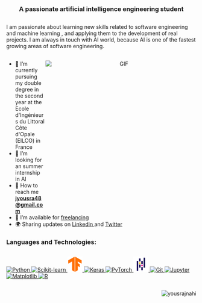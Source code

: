 
<h3 align="center">A passionate artificial intelligence engineering student </h3>


##
I am passionate about learning new skills related to software engineering and machine learning , and applying them to the development of real projects. I am always in touch with AI world, because AI is one of the fastest growing areas of software engineering.
##

<a target="_blank" align="center">
  <img align="right" top="400" height="400" width="400" alt="GIF" src="https://user-images.githubusercontent.com/77071173/215324426-6cad9a5e-e2bf-4181-a05f-dca73bc65ad3.png">
</a>

- 🔭 I’m currently pursuing my double degree in the second year at the Ecole d'Ingénieurs du Littoral Côte d'Opale (EILCO) in France
- 🤔 I’m looking for an summer internship in AI
- 📩 How to reach me **jyousra48@gmail.com**
- 🤝 I’m available for <a href="https://www.freelancer.com/u/yousrajnahi" target="blank"> freelancing </a>
- 🌍 Sharing updates on <a href="https://www.linkedin.com/in/yousra-jnahi-6672381a2/" target="blank"> Linkedin  </a> and <a href="https://twitter.com/YousraJnahi" target="blank">  Twitter  </a>

### **Languages and Technologies:**
##
<p float="left">
 <a href="https://www.python.org/">
<img alt="Python" src="https://cdn.jsdelivr.net/gh/devicons/devicon/icons/python/python-original.svg" width="40">
  </a>
 <a href="https://scikit-learn.org/">
<img alt="Scikit-learn" src="https://upload.wikimedia.org/wikipedia/commons/0/05/Scikit_learn_logo_small.svg" width="40">
  </a>
 <a href="https://www.tensorflow.org/">
<img alt="Tensoflow" src="https://raw.githubusercontent.com/devicons/devicon/master/icons/tensorflow/tensorflow-original.svg" width="40">
  </a>
 <a href="https://keras.io/">
<img alt="Keras" src="https://raw.githubusercontent.com/valohai/ml-logos/master/keras.svg" width="40">
  </a>
 <a href="https://pytorch.org/">
<img alt="PyTorch" src="https://upload.wikimedia.org/wikipedia/commons/1/10/PyTorch_logo_icon.svg" width="40">
  </a>
 <a href="https://pandas.pydata.org/">
<img alt="Pandas" src="https://raw.githubusercontent.com/devicons/devicon/master/icons/pandas/pandas-original.svg" width="40">
  </a>
 <a href="https://git-scm.com/">
<img alt="Git" src="https://upload.wikimedia.org/wikipedia/commons/3/3f/Git_icon.svg" width="40">
  </a>
 <a href="https://jupyter.org/">
<img alt="Jupyter" src="https://upload.wikimedia.org/wikipedia/commons/3/38/Jupyter_logo.svg" width="40">
 </a>
 <a href="https://matplotlib.org/">
<img alt="Matplotlib" src="https://upload.wikimedia.org/wikipedia/commons/8/84/Matplotlib_icon.svg" width="40">
 </a>
 <a href="https://www.r-project.org/">
<img alt="R" src="https://www.vectorlogo.zone/logos/r-project/r-project-official.svg" width="40">
 </a>
</p>

##
<p align="RIGHT"> <img src="https://komarev.com/ghpvc/?username=yousrajnahi&label=Profile%20views&color=0e75b6&style=flat" alt="yousrajnahi" /> </p>
